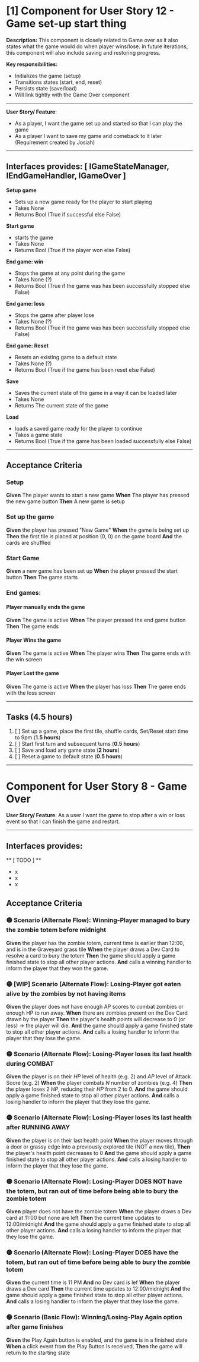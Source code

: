 # [1] Component for User Story 12 - Game set-up start thing
**Description:** This component is closely related to Game over as it also states what the game would do when player wins/lose. In future iterations, this component will also include saving and restoring progress. 

**Key responsibilities:**
- Initializes the game (setup)
- Transitions states (start, end, reset)
- Persists state (save/load)
- Will link tightly with the Game Over component

---

**User Story/ Feature**:
- As a player, I want the game set up and started so that I can play the game
- As a player I want to save my game and comeback to it later
(Requirement created by Josiah)
---
## Interfaces provides: [ IGameStateManager, IEndGameHandler, IGameOver ]
**Setup game**
- Sets up a new game ready for the player to start playing
- Takes None
- Returns Bool (True if successful else False)

**Start game**
- starts the game
- Takes None
- Returns Bool (True if the player won else False)

**End game: win**
- Stops the game at any point during the game
- Takes None (?)
- Returns Bool (True if the game was has been successfully stopped else False)

**End game: loss**
- Stops the game after player lose
- Takes None (?)
- Returns Bool (True if the game was has been successfully stopped else False)

**End game: Reset**
- Resets an existing game to a default state
- Takes None (?)
- Returns Bool (True if the game has been reset else False)

**Save**
- Saves the current state of the game in a way it can be loaded later
- Takes None
- Returns The current state of the game

**Load**
- loads a saved game ready for the player to continue 
- Takes a game state
- Returns Bool (True if the game has been loaded successfully else False)

---

## Acceptance Criteria

### Setup
**Given** The player wants to start a new game
**When** The player has pressed the new game button
**Then** A new game is setup

### Set up the game
**Given** the player has pressed "New Game"
**When** the game is being set up
**Then** the first tile is placed at position (0, 0) on the game board
**And** the cards are shuffled

### Start Game
**Given** a new game has been set up
**When** the player pressed the start button
**Then** The game starts

### End games:
#### Player manually ends the game
**Given** The game is active
**When** The player pressed the end game button
**Then** The game ends

#### Player Wins the game
**Given** The game is active
**When** The player wins
**Then** The game ends with the win screen

#### Player Lost the game
**Given** The game is active
**When** the player has loss
**Then** The game ends with the loss screen

---
## Tasks (4.5 hours)
1. [ ] Set up a game, place the first tile, shuffle cards, Set/Reset start time to 9pm (**1.5 hours**)
2. [ ] Start first turn and subsequent turns (**0.5 hours**)
3. [ ] Save and load any game state (**2 hours**)
4. [ ] Reset a game to default state (**0.5 hours**)

---

# Component for User Story 8 - Game Over
**User Story/ Feature**: As a user I want the game to stop after a win or loss event so that I can finish the game and restart.

---
## Interfaces provides:
** [ TODO ] **
- x
- x
- x

## Acceptance Criteria
### **🟡 Scenario (Alternate Flow): Winning-Player managed to bury the zombie totem before midnight**
**Given** the player has the zombie totem, current time is earlier than 12:00, and is in the Graveyard grass tile
**When** the player draws a Dev Card to resolve a card to bury the totem
**Then** the game should apply a game finished state to stop all other player actions.
**And** calls a winning handler to inform the player that they won the game.

### **🟡 [WIP] Scenario (Alternate Flow): Losing-Player got eaten alive by the zombies by not having items**
**Given** the player does not have enough AP scores to combat zombies or enough HP to run away.
**When** there are zombies present on the Dev Card drawn by the player
**Then** the player's health points will decrease to 0 (or less) -> the player will die.
**And** the game should apply a game finished state to stop all other player actions.
**And** calls a losing handler to inform the player that they lose the game.

### **🟡 Scenario (Alternate Flow): Losing-Player loses its last health during COMBAT**
**Given** the player is on their _HP_ level of health (e.g. 2) and _AP_ level of Attack Score (e.g. 2)
**When** the player combats _N_ number of zombies (e.g. 4)
**Then** the player loses 2 _HP_, reducing their _HP_ from 2 to 0.
**And** the game should apply a game finished state to stop all other player actions.
**And** calls a losing handler to inform the player that they lose the game.

### **🟡 Scenario (Alternate Flow): Losing-Player loses its last health after RUNNING AWAY**
**Given** the player is on their last health point
**When** the player moves through a door or grassy edge into a previously explored tile (NOT a new tile),
**Then** the player's health point decreases to 0
**And** the game should apply a game finished state to stop all other player actions.
**And** calls a losing handler to inform the player that they lose the game.

### **🟡 Scenario (Alternate Flow): Losing-Player DOES NOT have the totem, but ran out of time before being able to bury the zombie totem**
**Given** player does not have the zombie totem
**When** the player draws a Dev card at 11:00 but none are left
**Then** the current time updates to 12:00/midnight
**And** the game should apply a game finished state to stop all other player actions.
**And** calls a losing handler to inform the player that they lose the game.

### **🟡 Scenario (Alternate Flow): Losing-Player DOES have the totem, but ran out of time before being able to bury the zombie totem**
**Given** the current time is 11 PM
**And** no Dev card is lef
**When** the player draws a Dev card
**Then** the current time updates to 12:00/midnight
**And** the game should apply a game finished state to stop all other player actions.
**And** calls a losing handler to inform the player that they lose the game.

### 🟢 Scenario (Basic Flow): Winning/Losing-Play Again option after game finishes
**Given** the Play Again button is enabled, and the game is in a finished state
**When** a click event from the Play Button is received,
**Then** the game will return to the starting state